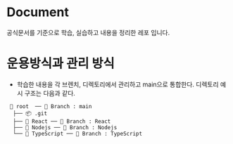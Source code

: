# Document
공식문서를 기준으로 학습, 실습하고 내용을 정리한 레포 입니다.

# 운용방식과 관리 방식
- 학습한 내용을 각 브렌치, 디렉토리에서 관리하고 main으로 통합한다. 디렉토리 예시 구조는 다음과 같다.
```
 📂 root  ── 🌿 Branch : main
  ├── 📦 .git
  ├── 📂 React ── 🌿 Branch : React
  ├── 📂 Nodejs ── 🌿 Branch : Nodejs
  └── 📂 TypeScript ── 🌿 Branch : TypeScript
```
